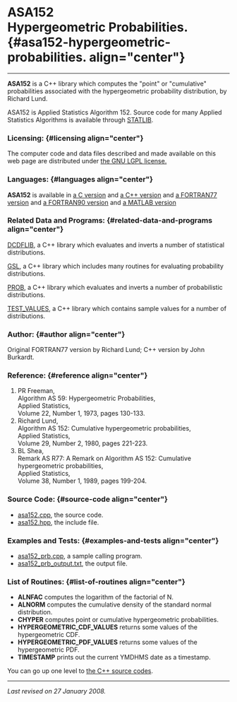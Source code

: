 ASA152\
Hypergeometric Probabilities. {#asa152-hypergeometric-probabilities. align="center"}
=============================

------------------------------------------------------------------------

**ASA152** is a C++ library which computes the "point" or "cumulative"
probabilities associated with the hypergeometric probability
distribution, by Richard Lund.

ASA152 is Applied Statistics Algorithm 152. Source code for many Applied
Statistics Algorithms is available through
[STATLIB](http://lib.stat.cmu.edu/apstat).

### Licensing: {#licensing align="center"}

The computer code and data files described and made available on this
web page are distributed under [the GNU LGPL
license.](../../txt/gnu_lgpl.txt)

### Languages: {#languages align="center"}

**ASA152** is available in [a C version](../../c_src/asa152/asa152.html)
and [a C++ version](../../cpp_src/asa152/asa152.html) and [a FORTRAN77
version](../../f77_src/asa152/asa152.html) and [a FORTRAN90
version](../../f_src/asa152/asa152.html) and [a MATLAB
version](../../m_src/asa152/asa152.html)

### Related Data and Programs: {#related-data-and-programs align="center"}

[DCDFLIB](../../cpp_src/dcdflib/dcdflib.html), a C++ library which
evaluates and inverts a number of statistical distributions.

[GSL](../../cpp_src/gsl/gsl.html), a C++ library which includes many
routines for evaluating probability distributions.

[PROB](../../cpp_src/prob/prob.html), a C++ library which evaluates and
inverts a number of probabilistic distributions.

[TEST\_VALUES](../../cpp_src/test_values/test_values.html), a C++
library which contains sample values for a number of distributions.

### Author: {#author align="center"}

Original FORTRAN77 version by Richard Lund; C++ version by John
Burkardt.

### Reference: {#reference align="center"}

1.  PR Freeman,\
    Algorithm AS 59: Hypergeometric Probabilities,\
    Applied Statistics,\
    Volume 22, Number 1, 1973, pages 130-133.
2.  Richard Lund,\
    Algorithm AS 152: Cumulative hypergeometric probabilities,\
    Applied Statistics,\
    Volume 29, Number 2, 1980, pages 221-223.
3.  BL Shea,\
    Remark AS R77: A Remark on Algorithm AS 152: Cumulative
    hypergeometric probabilities,\
    Applied Statistics,\
    Volume 38, Number 1, 1989, pages 199-204.

### Source Code: {#source-code align="center"}

-   [asa152.cpp](asa152.cpp), the source code.
-   [asa152.hpp](asa152.hpp), the include file.

### Examples and Tests: {#examples-and-tests align="center"}

-   [asa152\_prb.cpp](asa152_prb.cpp), a sample calling program.
-   [asa152\_prb\_output.txt](asa152_prb_output.txt), the output file.

### List of Routines: {#list-of-routines align="center"}

-   **ALNFAC** computes the logarithm of the factorial of N.
-   **ALNORM** computes the cumulative density of the standard normal
    distribution.
-   **CHYPER** computes point or cumulative hypergeometric
    probabilities.
-   **HYPERGEOMETRIC\_CDF\_VALUES** returns some values of the
    hypergeometric CDF.
-   **HYPERGEOMETRIC\_PDF\_VALUES** returns some values of the
    hypergeometric PDF.
-   **TIMESTAMP** prints out the current YMDHMS date as a timestamp.

You can go up one level to [the C++ source codes](../cpp_src.html).

------------------------------------------------------------------------

*Last revised on 27 January 2008.*
